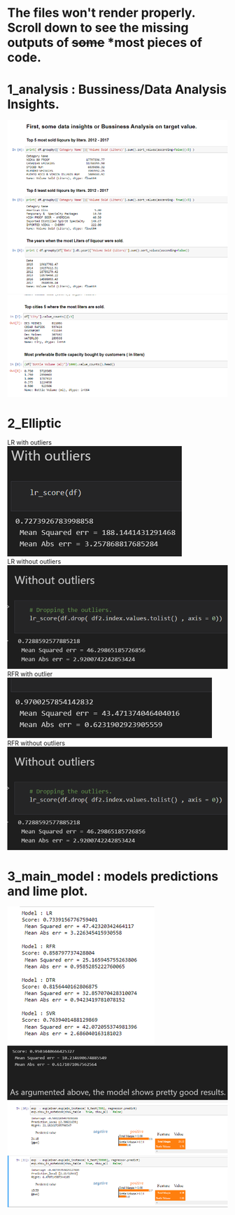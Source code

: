 # The files won't render properly. Scroll down to see the missing outputs of ~~some~~ *most  pieces of code. 

# 1_analysis : Bussiness/Data Analysis Insights. 

![Screenshot](photos_missing_data/1_analysis.png)  
![Screenshot](photos_missing_data/1_analysis2.png)   

# 2_Elliptic   
LR with outliers    
![Screenshot](photos_missing_data/2_elliptic_with.png)      
LR without outliers       
![Screenshot](photos_missing_data/elliptic_without.png)   
RFR with outlier   
![Screenshot](photos_missing_data/2_elliptic_with2.png)      
RFR without outliers   
![Screenshot](photos_missing_data/elliptic_without.png)     

# 3_main_model : models predictions and lime plot.
![Screenshot](photos_missing_data/3_models.png)   
![Screenshot](photos_missing_data/3_fin.png)  
![Screenshot](photos_missing_data/3_lime.png) 
